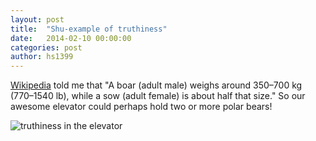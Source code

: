 ```yaml
---
layout: post
title:  "Shu-example of truthiness"
date:   2014-02-10 00:00:00
categories: post
author: hs1399
---
```



<a href="http://en.wikipedia.org/wiki/Polar_bear">Wikipedia</a> told me that "A boar (adult male) weighs around 350–700 kg (770–1540 lb), while a sow (adult female) is about half that size." So our awesome elevator could perhaps hold two or more polar bears!

![truthiness in the elevator](/TheArtOfDataVisualization/people/hs1399/img/truthiness.jpg "feel familiar?" )